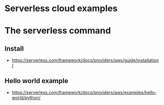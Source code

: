 # Serverless cloud examples


# The serverless command

## Install

* https://serverless.com/framework/docs/providers/aws/guide/installation/

## Hello world example

* https://serverless.com/framework/docs/providers/aws/examples/hello-world/python/
